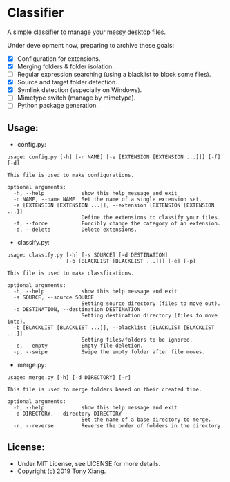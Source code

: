 # Classifier
A simple classifier to manage your messy desktop files.

Under development now, preparing to archive these goals:

- [x] Configuration for extensions.
- [x] Merging folders & folder isolation.
- [ ] Regular expression searching (using a blacklist to block some files).
- [x] Source and target folder detection.
- [x] Symlink detection (especially on Windows).
- [ ] Mimetype switch (manage by mimetype).
- [ ] Python package generation.

## Usage:
* config.py:
```
usage: config.py [-h] [-n NAME] [-e [EXTENSION [EXTENSION ...]]] [-f] [-d]

This file is used to make configurations.

optional arguments:
  -h, --help            show this help message and exit
  -n NAME, --name NAME  Set the name of a single extension set.
  -e [EXTENSION [EXTENSION ...]], --extension [EXTENSION [EXTENSION ...]]
                        Define the extensions to classify your files.
  -f, --force           Forcibly change the category of an extension.
  -d, --delete          Delete extensions.
```

* classify.py:
```
usage: classify.py [-h] [-s SOURCE] [-d DESTINATION]
                   [-b [BLACKLIST [BLACKLIST ...]]] [-e] [-p]

This file is used to make classfications.

optional arguments:
  -h, --help            show this help message and exit
  -s SOURCE, --source SOURCE
                        Setting source directory (files to move out).
  -d DESTINATION, --destination DESTINATION
                        Setting destination directory (files to move into).
  -b [BLACKLIST [BLACKLIST ...]], --blacklist [BLACKLIST [BLACKLIST ...]]
                        Setting files/folders to be ignored.
  -e, --empty           Empty file deletion.
  -p, --swipe           Swipe the empty folder after file moves.
```

* merge.py:
```
usage: merge.py [-h] [-d DIRECTORY] [-r]

This file is used to merge folders based on their created time.

optional arguments:
  -h, --help            show this help message and exit
  -d DIRECTORY, --directory DIRECTORY
                        Set the name of a base directory to merge.
  -r, --reverse         Reverse the order of folders in the directory.
```

## License:
* Under MIT License, see LICENSE for more details.
* Copyright (c) 2019 Tony Xiang.
